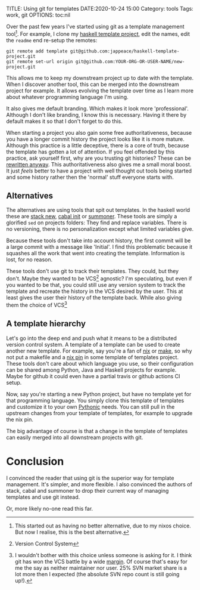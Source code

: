 TITLE: Using git for templates
DATE:2020-10-24 15:00
Category: tools
Tags: work, git
OPTIONS: toc:nil

Over the past few years I've started using git as a template
management tool[^9].
For example, I clone my [haskell template project](https://github.com/jappeace/haskell-template-project),
edit the names, edit the `readme` end re-setup the remotes:

```
git remote add template git@github.com:jappeace/haskell-template-project.git
git remote set-url origin git@github.com:YOUR-ORG-OR-USER-NAME/new-project.git
```

This allows me to keep my downstream project up to date with the template.
When I discover another tool, this can be merged into the downstream project for example.
It allows evolving the template over time as I learn more about
whatever programming language I'm using.

It also gives me default branding.
Which makes it look more 'professional'.
Although I don't like branding, I know this is necessary.
Having it there by default makes it so that I don't forget to do this.

When starting a project you also gain some free authoritativeness,
because you have a longer commit history the project looks
like it is more mature.
Although this practice is a little deceptive, 
there is a core of truth, because the template
has gotten a lot of attention.
If you feel offended by this practice, ask yourself first,
why are you trusting git histories? These can be [rewritten anyway](https://git-scm.com/book/en/v2/Git-Tools-Rewriting-History).
This authoritativeness also gives me a small moral boost.
It just *feels* better to have a project with well thought
out tools being started and some history
rather then the 'normal' stuff everyone starts with.

[^9]: This started out as having no better alternative, due to my nixos choice. But now I realise, this is the best alternative.

## Alternatives

The alternatives are using tools that spit out templates.
In the haskell world these are [stack new](https://github.com/commercialhaskell/stack-templates),
[cabal init](https://cabal.readthedocs.io/en/latest/developing-packages.html#using-cabal-init)
or [summoner](https://github.com/kowainik/summoner).
These tools are simply a glorified `sed` on projects folders:
They find and replace variables.
There is no versioning, there is no personalization except what limited
variables give.

Because these tools don't take into account history, the first commit will be a
large commit with a message like 'Initial'.
I find this problematic because it squashes all the
work that went into creating the template.
Information is lost, for no reason.

<!-- TODO verify this-->
These tools don't use git to track their templates.
They could, but they don't.
Maybe they wanted to be VCS[^1] agnostic?
I'm speculating,
but even if you wanted to be that,
you could still use any version system to track the template
and recreate the history in the VCS desired by the user.
This at least gives the user their history of the template back.
While also giving them the choice of VCS[^8]

[^1]: Version Control System
[^8]: I wouldn't bother with this choice unless someone is asking for it.
     I think git has won the VCS battle by a wide [margin](https://softwareengineering.stackexchange.com/questions/136079/are-there-any-statistics-that-show-the-popularity-of-git-versus-svn).
     Of course that's easy for me the say as neither maintainer nor user.
     25% SVN market share is a lot more then I expected (the absolute SVN repo count is still going up!).

## A template hierarchy
Let's go into the deep end and push what it means to be a distributed version control system.
A template of a template can be used to create another new template.
For example, say you're a fan of [nix](https://nixos.org/) or [make](https://www.gnu.org/software/make/manual/make.html),
so why not put a makefile and a [nix pin](https://nix.dev/tutorials/towards-reproducibility-pinning-nixpkgs.html#pinning-nixpkgs)
in some template of templates project.
These tools don't care about which language you use,
so their configuration can be shared among Python, Java and Haskell projects for example.
Maybe for github it could even have a partial travis or github actions CI setup.

Now, say you're starting a new Python project, but have
no template yet for that programming language.
You simply clone this template of templates and customize it to
your own [Pythonic](https://stackoverflow.com/questions/25011078/what-does-pythonic-mean#:~:text=Pythonic%20means%20code%20that%20doesn,is%20intended%20to%20be%20used.) needs.
You can still pull in the upstream changes from your template of templates,
for example to upgrade the nix pin.

The big advantage of course is that a change in the template of templates
can easily merged into all downstream projects with git.

# Conclusion
I convinced the reader that using git is the superior way for template management.
It's simpler, and more flexible.
I also convinced the authors of stack, cabal and summoner to drop their current way of managing 
templates and use git instead.

Or, more likely no-one read this far.
